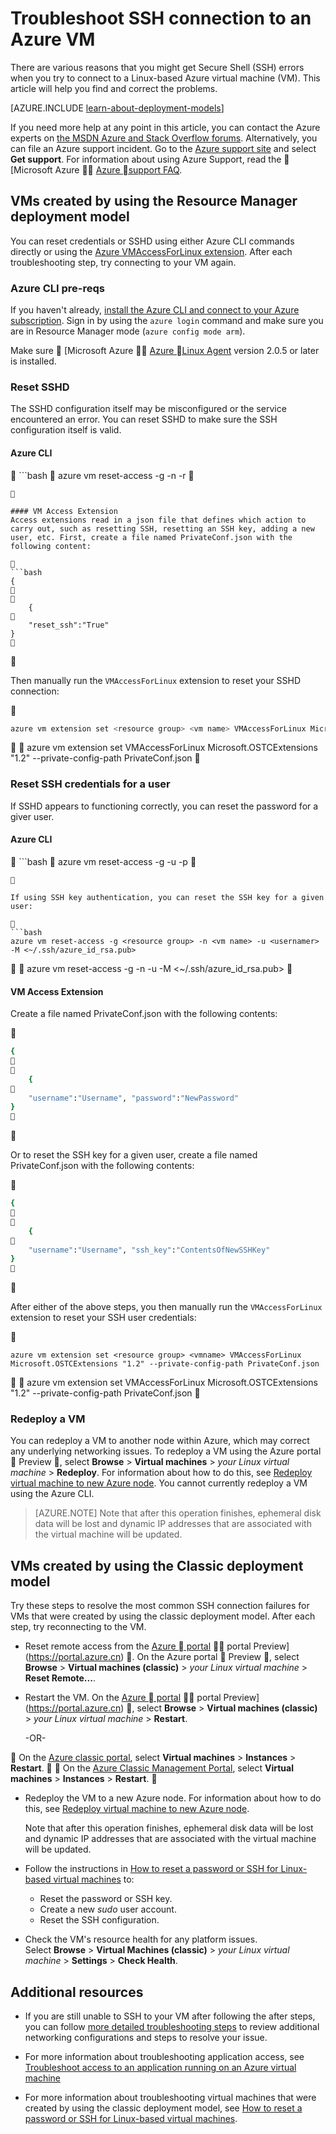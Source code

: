 <properties
	pageTitle="Troubleshoot SSH connection to an Azure VM | Microsoft Azure"
	description="Troubleshoot and fix SSH errors like SSH connection failed or SSH connection refused for an Azure virtual machine running Linux."
	keywords="ssh connection refused,ssh error,azure ssh,SSH connection failed"
	services="virtual-machines-linux"
	documentationCenter=""
	authors="iainfoulds"
	manager="timlt"
	editor=""
	tags="top-support-issue,azure-service-management,azure-resource-manager"/>

<tags
	ms.service="virtual-machines-linux"
	ms.date="06/14/2016"
	wacn.date=""/>

# Troubleshoot SSH connection to an Azure VM

There are various reasons that you might get Secure Shell (SSH) errors when you try to connect to a Linux-based Azure virtual machine (VM). This article will help you find and correct the problems.

[AZURE.INCLUDE [learn-about-deployment-models](../includes/learn-about-deployment-models-both-include.md)]

If you need more help at any point in this article, you can contact the Azure experts on [the MSDN Azure and Stack Overflow forums](/support/forums/). Alternatively, you can file an Azure support incident. Go to the [Azure support site](/support/contact/) and select **Get support**. For information about using Azure Support, read the  [Microsoft Azure  [Azure  support FAQ](/support/faq/).

## VMs created by using the Resource Manager deployment model

You can reset credentials or SSHD using either Azure CLI commands directly or using the [Azure VMAccessForLinux extension](https://github.com/Azure/azure-linux-extensions/tree/master/VMAccess). After each troubleshooting step, try connecting to your VM again.

### Azure CLI pre-reqs

If you haven't already, [install the Azure CLI and connect to your Azure subscription](/documentation/articles/xplat-cli-install/). Sign in by using the `azure login` command and make sure you are in Resource Manager mode (`azure config mode arm`).

Make sure  [Microsoft Azure  [Azure  Linux Agent](/documentation/articles/virtual-machines-linux-agent-user-guide/) version 2.0.5 or later is installed.

### Reset SSHD
The SSHD configuration itself may be misconfigured or the service encountered an error. You can reset SSHD to make sure the SSH configuration itself is valid.

#### Azure CLI
 ```bash 
azure vm reset-access -g <resource group> -n <vm name> -r

```


#### VM Access Extension
Access extensions read in a json file that defines which action to carry out, such as resetting SSH, resetting an SSH key, adding a new user, etc. First, create a file named PrivateConf.json with the following content:


```bash
{  


	{  

	"reset_ssh":"True"
}

```


Then manually run the `VMAccessForLinux` extension to reset your SSHD connection:


```bash
azure vm extension set <resource group> <vm name> VMAccessForLinux Microsoft.OSTCExtensions "1.2" --private-config-path PrivateConf.json
```


	azure vm extension set <resource group> <vm name> VMAccessForLinux Microsoft.OSTCExtensions "1.2" --private-config-path PrivateConf.json


### Reset SSH credentials for a user
If SSHD appears to functioning correctly, you can reset the password for a giver user.

#### Azure CLI
 ```bash 
azure vm reset-access -g <resource group> <vm name> -u <username> -p <new password>

```


If using SSH key authentication, you can reset the SSH key for a given user:


```bash
azure vm reset-access -g <resource group> -n <vm name> -u <usernamer> -M <~/.ssh/azure_id_rsa.pub>
```


	azure vm reset-access -g <resource group> -n <vm name> -u <usernamer> -M <~/.ssh/azure_id_rsa.pub>


#### VM Access Extension
Create a file named PrivateConf.json with the following contents:


```bash
{


	{

	"username":"Username", "password":"NewPassword"
}

```


Or to reset the SSH key for a given user, create a file named PrivateConf.json with the following contents:


```bash
{


	{

	"username":"Username", "ssh_key":"ContentsOfNewSSHKey"
}

```


After either of the above steps, you then manually run the `VMAccessForLinux` extension to reset your SSH user credentials:


```
azure vm extension set <resource group> <vmname> VMAccessForLinux Microsoft.OSTCExtensions "1.2" --private-config-path PrivateConf.json
```


	azure vm extension set <resource group> <vmname> VMAccessForLinux Microsoft.OSTCExtensions "1.2" --private-config-path PrivateConf.json


### Redeploy a VM
You can redeploy a VM to another node within Azure, which may correct any underlying networking issues. To redeploy a VM using the Azure portal  Preview , select **Browse** > **Virtual machines** > *your Linux virtual machine* > **Redeploy**. For information about how to do this, see [Redeploy virtual machine to new Azure node](/documentation/articles/virtual-machines-windows-redeploy-to-new-node/). You cannot currently redeploy a VM using the Azure CLI.

> [AZURE.NOTE] Note that after this operation finishes, ephemeral disk data will be lost and dynamic IP addresses that are associated with the virtual machine will be updated.


## VMs created by using the Classic deployment model

Try these steps to resolve the most common SSH connection failures for VMs that were created by using the classic deployment model. After each step, try reconnecting to the VM.

- Reset remote access from the [Azure  portal](https://portal.azure.com)  portal Preview](https://portal.azure.cn) . On the Azure portal  Preview , select **Browse** > **Virtual machines (classic)** > *your Linux virtual machine* > **Reset Remote...**.

- Restart the VM. On the [Azure  portal](https://portal.azure.com)  portal Preview](https://portal.azure.cn) , select **Browse** > **Virtual machines (classic)** > *your Linux virtual machine* > **Restart**.

	-OR-


	On the [Azure classic portal](https://manage.windowsazure.com), select **Virtual machines** > **Instances** > **Restart**.


	On the [Azure Classic Management Portal](https://manage.windowsazure.cn), select **Virtual machines** > **Instances** > **Restart**.


- Redeploy the VM to a new Azure node. For information about how to do this, see [Redeploy virtual machine to new Azure node](/documentation/articles/virtual-machines-windows-redeploy-to-new-node/).

	Note that after this operation finishes, ephemeral disk data will be lost and dynamic IP addresses that are associated with the virtual machine will be updated.

- Follow the instructions in [How to reset a password or SSH for Linux-based virtual machines](/documentation/articles/virtual-machines-linux-classic-reset-access/) to:
	- Reset the password or SSH key.
	- Create a new _sudo_ user account.
	- Reset the SSH configuration.

- Check the VM's resource health for any platform issues.<br>
	 Select **Browse** > **Virtual Machines (classic)** > *your Linux virtual machine* > **Settings** > **Check Health**.
	 

## Additional resources

- If you are still unable to SSH to your VM after following the after steps, you can follow [more detailed troubleshooting steps](/documentation/articles/virtual-machines-linux-detailed-troubleshoot-ssh-connection/) to review additional networking configurations and steps to resolve your issue.

- For more information about troubleshooting application access, see [Troubleshoot access to an application running on an Azure virtual machine](/documentation/articles/virtual-machines-linux-troubleshoot-app-connection/)

- For more information about troubleshooting virtual machines that were created by using the classic deployment model, see [How to reset a password or SSH for Linux-based virtual machines](/documentation/articles/virtual-machines-linux-classic-reset-access/).